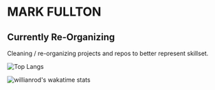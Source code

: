 # MARK FULLTON

## Currently Re-Organizing

Cleaning / re-organizing projects and repos to better represent skillset.

![Top Langs](https://github-readme-stats.vercel.app/api/top-langs/?username=themarkfullton&langs_count=10&hide=handlebars,css,scss,html&count_private=true&layout=compact)

![willianrod's wakatime stats](https://github-readme-stats.vercel.app/api/wakatime?username=themarkfullton)
